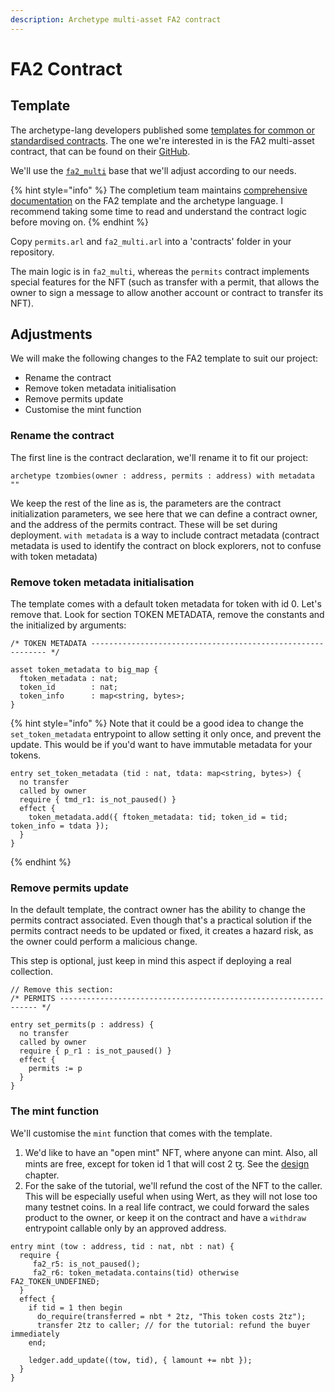 ```yaml
---
description: Archetype multi-asset FA2 contract
---
```


# FA2 Contract

## Template

The archetype-lang developers published some [templates for common or standardised contracts](https://archetype-lang.org/docs/templates/overview). The one we're interested in is the FA2 multi-asset contract, that can be found on their [GitHub](https://github.com/completium/archetype-fa2).

We'll use the [`fa2_multi`](https://github.com/completium/archetype-fa2/blob/main/contracts/fa2\_multi.arl) base that we'll adjust according to our needs.

{% hint style="info" %}
The completium team maintains [comprehensive documentation](https://archetype-lang.org/docs/templates/fa2/) on the FA2 template and the archetype language. I recommend taking some time to read and understand the contract logic before moving on.&#x20;
{% endhint %}

Copy `permits.arl` and `fa2_multi.arl` into a 'contracts' folder in your repository.&#x20;

The main logic is in `fa2_multi`, whereas the `permits` contract implements special features for the NFT (such as transfer with a permit, that allows the owner to sign a message to allow another account or contract to transfer its NFT). &#x20;

## Adjustments

We will make the following changes to the FA2 template to suit our project:
- Rename the contract
- Remove token metadata initialisation
- Remove permits update
- Customise the mint function

### Rename the contract

The first line is the contract declaration, we'll rename it to fit our project:

```
archetype tzombies(owner : address, permits : address) with metadata ""
```

We keep the rest of the line as is, the parameters are the contract initialization parameters, we see here that we can define a contract owner, and the address of the permits contract. These will be set during deployment. `with metadata` is a way to include contract metadata (contract metadata is used to identify the contract on block explorers, not to confuse with token metadata)

### Remove token metadata initialisation

The template comes with a default token metadata for token with id 0. Let's remove that. Look for section TOKEN METADATA, remove the constants and the initialized by arguments:

```
/* TOKEN METADATA ------------------------------------------------------------ */

asset token_metadata to big_map {
  ftoken_metadata : nat;
  token_id        : nat;
  token_info      : map<string, bytes>;
}
```

{% hint style="info" %}
Note that it could be a good idea to change the `set_token_metadata` entrypoint to allow setting it only once, and prevent the update. This would be if you'd want to have immutable metadata for your tokens.&#x20;

```
entry set_token_metadata (tid : nat, tdata: map<string, bytes>) {
  no transfer
  called by owner
  require { tmd_r1: is_not_paused() }
  effect {
    token_metadata.add({ ftoken_metadata: tid; token_id = tid; token_info = tdata });
  }
}
```
{% endhint %}

### Remove permits update

In the default template, the contract owner has the ability to change the permits contract associated. Even though that's a practical solution if the permits contract needs to be updated or fixed, it creates a hazard risk, as the owner could perform a malicious change.&#x20;

This step is optional, just keep in mind this aspect if deploying a real collection.

```
// Remove this section: 
/* PERMITS ----------------------------------------------------------------- */

entry set_permits(p : address) {
  no transfer
  called by owner
  require { p_r1 : is_not_paused() }
  effect {
    permits := p
  }
}
```

### The mint function

We'll customise the `mint` function that comes with the template.&#x20;

1. We'd like to have an "open mint" NFT, where anyone can mint. Also, all mints are free, except for token id 1 that will cost 2 ꜩ. See the [design](../../#design) chapter.
2. For the sake of the tutorial, we'll refund the cost of the NFT to the caller. This will be especially useful when using Wert, as they will not lose too many testnet coins. In a real life contract, we could forward the sales product to the owner, or keep it on the contract and have a `withdraw` entrypoint callable only by an approved address.

```
entry mint (tow : address, tid : nat, nbt : nat) {
  require {
     fa2_r5: is_not_paused();
     fa2_r6: token_metadata.contains(tid) otherwise FA2_TOKEN_UNDEFINED;
  }
  effect {
    if tid = 1 then begin
      do_require(transferred = nbt * 2tz, "This token costs 2tz");
      transfer 2tz to caller; // for the tutorial: refund the buyer immediately
    end;

    ledger.add_update((tow, tid), { lamount += nbt });
  }
}
```
